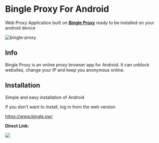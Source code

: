 
# Bingle Proxy For Android


Web Proxy Application built on [**Bingle Proxy**](https://www.bingle.pw/) ready to be installed on your android device


![bingle-proxy](https://github.com/Bingle-Proxy/Application/assets/161473759/bf46b254-ddfb-45bb-9e54-c0e1d1a702f0)


## Info

Bingle Proxy is an online proxy browser app for Android. It can unblock websites, change your IP and keep you anonymous online.

## Installation

Simple and easy installation of Android

If you don't want to install, log in from the web version

https://www.bingle.pw/


**Direct Link:**  

<a href="https://github.com/Bingle-Proxy/Application/releases/download/1.1.2/Bingle.Proxy-v.1.1.2.apk"><img src="https://github.com/Bingle-Proxy/application/assets/161473759/8f812677-db6a-41cf-80b4-aedace5d1f36"></img></a>

